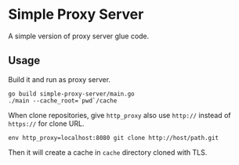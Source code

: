 Simple Proxy Server
===================

A simple version of proxy server glue code.

Usage
-----

Build it and run as proxy server.

```
go build simple-proxy-server/main.go
./main --cache_root=`pwd`/cache
```

When clone repositories, give `http_proxy` also use `http://` instead of
`https://` for clone URL.

```
env http_proxy=localhost:8080 git clone http://host/path.git
```

Then it will create a cache in `cache` directory cloned with TLS.
